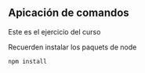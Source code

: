 ## Apicación de comandos

Este es el ejercicio del curso

Recuerden instalar los paquets de node

```
npm install
```